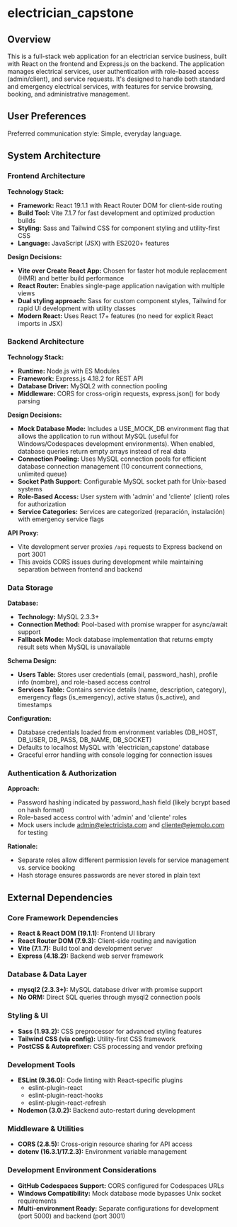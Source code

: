 # electrician_capstone

## Overview

This is a full-stack web application for an electrician service business, built with React on the frontend and Express.js on the backend. The application manages electrical services, user authentication with role-based access (admin/client), and service requests. It's designed to handle both standard and emergency electrical services, with features for service browsing, booking, and administrative management.

## User Preferences

Preferred communication style: Simple, everyday language.

## System Architecture

### Frontend Architecture

**Technology Stack:**
- **Framework:** React 19.1.1 with React Router DOM for client-side routing
- **Build Tool:** Vite 7.1.7 for fast development and optimized production builds
- **Styling:** Sass and Tailwind CSS for component styling and utility-first CSS
- **Language:** JavaScript (JSX) with ES2020+ features

**Design Decisions:**
- **Vite over Create React App:** Chosen for faster hot module replacement (HMR) and better build performance
- **React Router:** Enables single-page application navigation with multiple views
- **Dual styling approach:** Sass for custom component styles, Tailwind for rapid UI development with utility classes
- **Modern React:** Uses React 17+ features (no need for explicit React imports in JSX)

### Backend Architecture

**Technology Stack:**
- **Runtime:** Node.js with ES Modules
- **Framework:** Express.js 4.18.2 for REST API
- **Database Driver:** MySQL2 with connection pooling
- **Middleware:** CORS for cross-origin requests, express.json() for body parsing

**Design Decisions:**
- **Mock Database Mode:** Includes a USE_MOCK_DB environment flag that allows the application to run without MySQL (useful for Windows/Codespaces development environments). When enabled, database queries return empty arrays instead of real data
- **Connection Pooling:** Uses MySQL connection pools for efficient database connection management (10 concurrent connections, unlimited queue)
- **Socket Path Support:** Configurable MySQL socket path for Unix-based systems
- **Role-Based Access:** User system with 'admin' and 'cliente' (client) roles for authorization
- **Service Categories:** Services are categorized (reparación, instalación) with emergency service flags

**API Proxy:**
- Vite development server proxies `/api` requests to Express backend on port 3001
- This avoids CORS issues during development while maintaining separation between frontend and backend

### Data Storage

**Database:**
- **Technology:** MySQL 2.3.3+
- **Connection Method:** Pool-based with promise wrapper for async/await support
- **Fallback Mode:** Mock database implementation that returns empty result sets when MySQL is unavailable

**Schema Design:**
- **Users Table:** Stores user credentials (email, password_hash), profile info (nombre), and role-based access control
- **Services Table:** Contains service details (name, description, category), emergency flags (is_emergency), active status (is_active), and timestamps

**Configuration:**
- Database credentials loaded from environment variables (DB_HOST, DB_USER, DB_PASS, DB_NAME, DB_SOCKET)
- Defaults to localhost MySQL with 'electrician_capstone' database
- Graceful error handling with console logging for connection issues

### Authentication & Authorization

**Approach:**
- Password hashing indicated by password_hash field (likely bcrypt based on hash format)
- Role-based access control with 'admin' and 'cliente' roles
- Mock users include admin@electricista.com and cliente@ejemplo.com for testing

**Rationale:**
- Separate roles allow different permission levels for service management vs. service booking
- Hash storage ensures passwords are never stored in plain text

## External Dependencies

### Core Framework Dependencies
- **React & React DOM (19.1.1):** Frontend UI library
- **React Router DOM (7.9.3):** Client-side routing and navigation
- **Vite (7.1.7):** Build tool and development server
- **Express (4.18.2):** Backend web server framework

### Database & Data Layer
- **mysql2 (2.3.3+):** MySQL database driver with promise support
- **No ORM:** Direct SQL queries through mysql2 connection pools

### Styling & UI
- **Sass (1.93.2):** CSS preprocessor for advanced styling features
- **Tailwind CSS (via config):** Utility-first CSS framework
- **PostCSS & Autoprefixer:** CSS processing and vendor prefixing

### Development Tools
- **ESLint (9.36.0):** Code linting with React-specific plugins
  - eslint-plugin-react
  - eslint-plugin-react-hooks  
  - eslint-plugin-react-refresh
- **Nodemon (3.0.2):** Backend auto-restart during development

### Middleware & Utilities
- **CORS (2.8.5):** Cross-origin resource sharing for API access
- **dotenv (16.3.1/17.2.3):** Environment variable management

### Development Environment Considerations
- **GitHub Codespaces Support:** CORS configured for Codespaces URLs
- **Windows Compatibility:** Mock database mode bypasses Unix socket requirements
- **Multi-environment Ready:** Separate configurations for development (port 5000) and backend (port 3001)